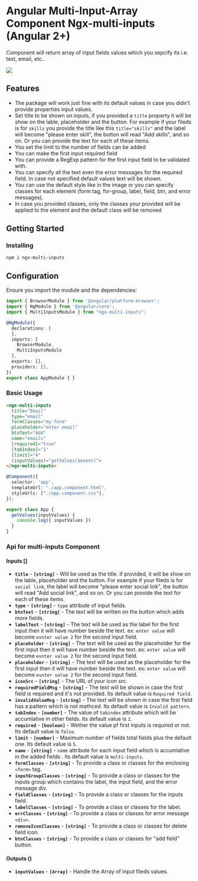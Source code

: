 # Angular Multi-Input-Array Component Ngx-multi-inputs (Angular 2+)

Component will return array of input fields values which you sepcify its i.e. text, email, etc..

[![](https://i.ibb.co/MZT6zcH/testing-inputs.gif)](https://i.ibb.co/MZT6zcH/testing-inputs.gif)


## Features
- The package will work just fine with its default values in case you didn't provide properties input values.
- Set title to be shown on inputs, if you provided a `title` property it will be show on the lable, placeholder and the button. For example if your fileds is for `skills` you provide the title like this `title="skills"` and the label will become "please enter skill", the button will read "Add skills", and so on. Or you can provide the text for each of these items. 
- You set the limit to the number of fields can be added
- You can make the first input required field
- You can provide a RegExp pattern for the first input field to be validated with.
- You can specify all the text even the error messages for the required field. In case not specified default values text will be shown.
- You can use the default style like in the image or you can specify classes for each element (form tag, for-group, label, field, btn, and error messages).
- In case you provided classes, only the classes your provided will be applied to the element and the default class will be removed

## Getting Started

### Installing
```
npm i ngx-multi-inputs
```

## Configuration
Ensure you import the module and the dependencies:

```typescript
import { BrowserModule } from '@angular/platform-browser';
import { NgModule } from '@angular/core';
import { MultiInputsModule } from "ngx-multi-inputs";

@NgModule({
  declarations: [
  ],
  imports: [
    BrowserModule,
    MultiInputsModule
  ], 
  exports: [],
  providers: [],
})
export class AppModule { }

```

### Basic Usage

```html
<ngx-multi-inputs
  title="Email"
  type="email"
  formClasses="my-form"
  placeholder="enter email"
  btnText="Add"
  name="emails"
  [required]="true"
  [tabIndex]="1"
  [limit]="4"
  (inputValues)="getValues($event)">
</ngx-multi-inputs>
```
```typescript
@Component({
  selector: 'app',
  templateUrl: "./app.component.html",
  styleUrls: ["./app.component.css"],
});

export class App {
  getValues(inputValues) {
    console.log({ inputValues })
  }
}
```

### Api for multi-inputs Component

#### Inputs []
- **`title`** - **`[string]`** - Will be used as the title. if provided, it will be show on the lable, placeholder and the button. For example if your fileds is for `social link`, the label will become "please enter social link", the button will read "Add social link", and so on. Or you can provide the text for each of these items. 
- **`type`** -  **`[string]`** - `type` attribute of input fields.
- **`btnText`** -  **`[string]`** - The text will be written on the button which adds more fields.
- **`labelText`** -  **`[string]`**  - The text will be used as the label for the first input then it will have number beside the text. ex: `enter value` will become `evnter value 2` for the second input field.
- **`placeholder`** -  **`[string]`**  - The text will be used as the placeholder for the first input then it will have number beside the text. ex: `enter value` will become `evnter value 2` for the second input field.
- **`placeholder`** -  **`[string]`**  - The text will be used as the placeholder for the first input then it will have number beside the text. ex: `enter value` will become `evnter value 2` for the second input field.
- **`iconSrc`** -  **`[string]`**  - The URL of your icon src.
- **`requiredFieldMsg`** -  **`[string]`**  - The text will be shown in case the first field is required and it's not provided. Its default value is `Required field`.
- **`invalidValueMsg`** -  **`[string]`**  - The text will be shown in case the first field has a pattern which is not mathced. Its default value is `Invalid pattern`.
- **`tabIndex`** -  **`[number]`**  - The value of `tabindex` attribute which will be accumlative in other fields. Its default value is `1`.
- **`required`** -  **`[boolean]`**  - Wether the value pf first inputs is required or not. Its default value is `false`.
- **`limit`** -  **`[number]`**  - Maximum number of fields total fields plus the default one. Its default value is `5`.
- **`name`** -  **`[string]`**  - `name` attribute for each input field which is accumlative in the added fields . Its default value is `multi-inputs`.
- **`formClasses`** -  **`[string]`**  - To provide a class or classes for the enclosing `<form>` tag.
- **`inputGroupClasses`** -  **`[string]`**  - To provide a class or classes for the inputs group which contains the label, the input field, and the error message div.
- **`fieldClasses`** -  **`[string]`**  - To provide a class or classes for the inputs field.
- **`labelClasses`** -  **`[string]`**  - To provide a class or classes for the label.
- **`errClasses`** -  **`[string]`**  - To provide a class or classes for error message `<div>`.
- **`removeIconClasses`** -  **`[string]`**  - To provide a class or classes for delete field icon.
- **`btnClasses`** -  **`[string]`**  - To provide a class or classes for "add field" button.

#### Outputs ()
- **`inputValues`** -  **`[Array]`**  - Handle the Array of input fileds values.